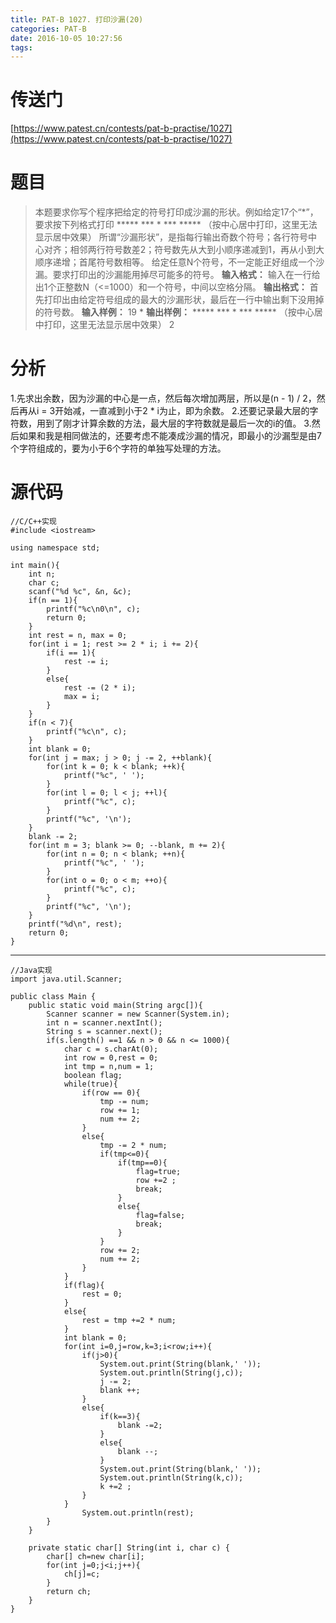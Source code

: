 ```yaml
---
title: PAT-B 1027. 打印沙漏(20)
categories: PAT-B
date: 2016-10-05 10:27:56
tags:
---
```

# 传送门
[https://www.patest.cn/contests/pat-b-practise/1027](https://www.patest.cn/contests/pat-b-practise/1027)
<!--more-->
# 题目
> 本题要求你写个程序把给定的符号打印成沙漏的形状。例如给定17个“\*”，要求按下列格式打印
\*\*\*\*\*
 \*\*\*
  \*
 \*\*\*
\*\*\*\*\*
（按中心居中打印，这里无法显示居中效果）
所谓“沙漏形状”，是指每行输出奇数个符号；各行符号中心对齐；相邻两行符号数差2；符号数先从大到小顺序递减到1，再从小到大顺序递增；首尾符号数相等。
给定任意N个符号，不一定能正好组成一个沙漏。要求打印出的沙漏能用掉尽可能多的符号。
**输入格式：**
输入在一行给出1个正整数N（<=1000）和一个符号，中间以空格分隔。
**输出格式：**
首先打印出由给定符号组成的最大的沙漏形状，最后在一行中输出剩下没用掉的符号数。
**输入样例：**
19 \*
**输出样例：**
\*\*\*\*\*
 \*\*\*
 \*
 \*\*\*
\*\*\*\*\*
（按中心居中打印，这里无法显示居中效果）
2

# 分析
1.先求出余数，因为沙漏的中心是一点，然后每次增加两层，所以是(n - 1) / 2，然后再从i = 3开始减，一直减到小于2 * i为止，即为余数。
2.还要记录最大层的字符数，用到了刚才计算余数的方法，最大层的字符数就是最后一次的i的值。
3.然后如果和我是相同做法的，还要考虑不能凑成沙漏的情况，即最小的沙漏型是由7个字符组成的，要为小于6个字符的单独写处理的方法。

# 源代码

	//C/C++实现
	#include <iostream>

	using namespace std;

	int main(){
		int n;
		char c;
		scanf("%d %c", &n, &c);
		if(n == 1){
			printf("%c\n0\n", c);
			return 0;
		}
		int rest = n, max = 0;
		for(int i = 1; rest >= 2 * i; i += 2){
			if(i == 1){
				rest -= i;
			}
			else{
				rest -= (2 * i);
				max = i;
			}
		}
		if(n < 7){
			printf("%c\n", c);
		}
		int blank = 0;
		for(int j = max; j > 0; j -= 2, ++blank){
			for(int k = 0; k < blank; ++k){
				printf("%c", ' ');
			}
			for(int l = 0; l < j; ++l){
				printf("%c", c);
			}
			printf("%c", '\n');
		}
		blank -= 2;
		for(int m = 3; blank >= 0; --blank, m += 2){
			for(int n = 0; n < blank; ++n){
				printf("%c", ' ');
			}
			for(int o = 0; o < m; ++o){
				printf("%c", c);
			}
			printf("%c", '\n');
		}
		printf("%d\n", rest);
		return 0;
	}

***

	//Java实现
	import java.util.Scanner;

	public class Main {
		public static void main(String argc[]){
			Scanner scanner = new Scanner(System.in);
			int n = scanner.nextInt();
			String s = scanner.next();
			if(s.length() ==1 && n > 0 && n <= 1000){
				char c = s.charAt(0);
				int row = 0,rest = 0;
				int tmp = n,num = 1;
				boolean flag;
				while(true){
					if(row == 0){
						tmp -= num;
						row += 1;
						num += 2;
					}
					else{
						tmp -= 2 * num;
						if(tmp<=0){
							if(tmp==0){
								flag=true;
								row +=2 ;
								break;
							}
							else{
								flag=false;
								break;
							}
						}
						row += 2;
						num += 2;
					}
				}
				if(flag){
					rest = 0;
				}
				else{
					rest = tmp +=2 * num;
				}
				int blank = 0;
				for(int i=0,j=row,k=3;i<row;i++){ 
					if(j>0){
						System.out.print(String(blank,' '));
						System.out.println(String(j,c));
						j -= 2;
						blank ++;
					}
					else{
						if(k==3){
							blank -=2;
						}
						else{
							blank --;
						}
						System.out.print(String(blank,' '));
						System.out.println(String(k,c));
						k +=2 ;
					}
				}
					System.out.println(rest);
			}
		}

		private static char[] String(int i, char c) {
			char[] ch=new char[i];
			for(int j=0;j<i;j++){
				ch[j]=c;
			}
			return ch;
		}	
	}